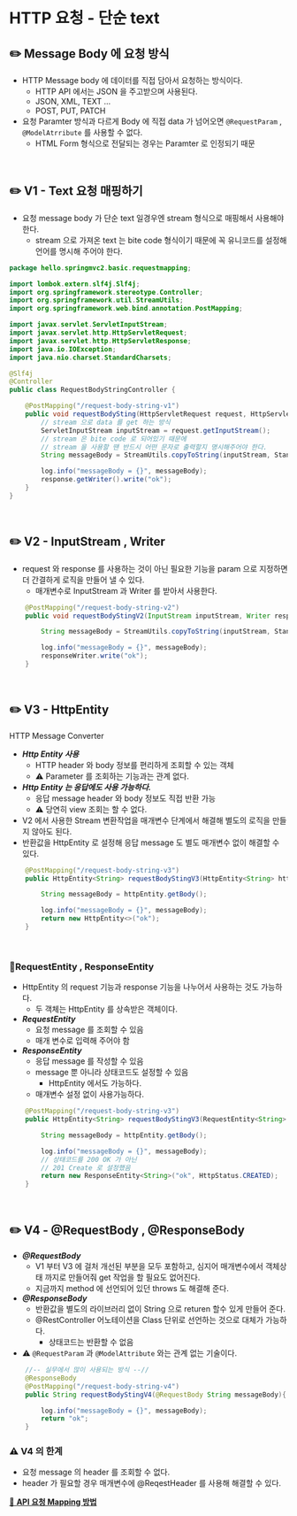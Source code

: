 # HTTP 요청 - 단순 text

## ✏️ Message Body 에 요청 방식

- HTTP Message body 에 데이터를 직접 담아서 요청하는 방식이다.
    - HTTP API 에서는 JSON 을 주고받으며 사용된다.
    - JSON, XML, TEXT …
    - POST, PUT, PATCH
- 요청 Paramter 방식과 다르게 Body 에 직접 data 가 넘어오면
`@RequestParam` , `@ModelAtrribute` 를 사용할 수 없다.
    - HTML Form 형식으로 전달되는 경우는 Paramter 로 인정되기 때문

<br>

## ✏️ V1 - Text 요청 매핑하기

- 요청 message body 가 단순 text 일경우엔 stream 형식으로 매핑해서 사용해야 한다.
    - stream 으로 가져온 text 는 bite code 형식이기 때문에 꼭 유니코드를 설정해 언어를 명시해 주어야 한다.

```java
package hello.springmvc2.basic.requestmapping;

import lombok.extern.slf4j.Slf4j;
import org.springframework.stereotype.Controller;
import org.springframework.util.StreamUtils;
import org.springframework.web.bind.annotation.PostMapping;

import javax.servlet.ServletInputStream;
import javax.servlet.http.HttpServletRequest;
import javax.servlet.http.HttpServletResponse;
import java.io.IOException;
import java.nio.charset.StandardCharsets;

@Slf4j
@Controller
public class RequestBodyStringController {

    @PostMapping("/request-body-string-v1")
    public void requestBodySting(HttpServletRequest request, HttpServletResponse response) throws IOException {
        // stream 으로 data 를 get 하는 방식
        ServletInputStream inputStream = request.getInputStream();
        // stream 은 bite code 로 되어있기 때문에
        // stream 을 사용할 땐 반드시 어떤 문자로 출력할지 명시해주어야 한다.
        String messageBody = StreamUtils.copyToString(inputStream, StandardCharsets.UTF_8);

        log.info("messageBody = {}", messageBody);
        response.getWriter().write("ok");
    }
}
```

<br>

## ✏️ V2 - InputStream , Writer

- request 와 response 를 사용하는 것이 아닌 필요한 기능을 param 으로 지정하면 더 간결하게 로직을 만들어 낼 수 있다.
    - 매개변수로 InputStream 과 Writer 를 받아서 사용한다.

```java
    @PostMapping("/request-body-string-v2")
    public void requestBodyStingV2(InputStream inputStream, Writer responseWriter) throws IOException {

        String messageBody = StreamUtils.copyToString(inputStream, StandardCharsets.UTF_8);

        log.info("messageBody = {}", messageBody);
        responseWriter.write("ok");
    }
```

<br>

## ✏️ V3 - HttpEntity
HTTP Message Converter

- ***Http Entity 사용***
    - HTTP header 와 body 정보를 편리하게 조회할 수 있는 객체
    - ⚠️ Parameter 를 조회하는 기능과는 관계 없다.
- ***Http Entity 는 응답에도 사용 가능하다.***
    - 응답 message header 와 body 정보도 직접 반환 가능
    - ⚠️ 당연히 view 조회는 할 수 없다.
- V2 에서 사용한 Stream 변환작업을 매개변수 단계에서 해결해 별도의 로직을 만들지 않아도 된다.
- 반환값을 HttpEntity 로 설정해 응답 message 도 별도 매개변수 없이 해결할 수 있다.

```java
    @PostMapping("/request-body-string-v3")
    public HttpEntity<String> requestBodyStingV3(HttpEntity<String> httpEntity) throws IOException {

        String messageBody = httpEntity.getBody();

        log.info("messageBody = {}", messageBody);
        return new HttpEntity<>("ok");
    }
```

<br>

### 📍RequestEntity , ResponseEntity

- HttpEntity 의 request 기능과 response 기능을 나누어서 사용하는 것도 가능하다.
    - 두 객체는 HttpEntity 를 상속받은 객체이다.
- ***RequestEntity***
    - 요청 message 를 조회할 수 있음
    - 매개 변수로 입력해 주어야 함
- ***ResponseEntity***
    - 응답 message 를 작성할 수 있음
    - message 뿐 아니라 상태코드도 설정할 수 있음
        - HttpEntity 에서도 가능하다.
    - 매개변수 설정 없이 사용가능하다.

```java
    @PostMapping("/request-body-string-v3")
    public HttpEntity<String> requestBodyStingV3(RequestEntity<String> httpEntity) throws IOException {

        String messageBody = httpEntity.getBody();

        log.info("messageBody = {}", messageBody);
        // 상태코드를 200 OK 가 아닌
        // 201 Create 로 설정했음
        return new ResponseEntity<String>("ok", HttpStatus.CREATED);
    }
```

<br>

## ✏️ V4 - @RequestBody , @ResponseBody

- ***@RequestBody***
    - V1 부터 V3 에 걸처 개선된 부분을 모두 포함하고,
    심지어 매개변수에서 객체상태 까지로 만들어줘 get 작업을 할 필요도 없어진다.
    - 지금까지 method 에 선언되어 있던 throws 도 해결해 준다.
- ***@ResponseBody***
    - 반환값을 별도의 라이브러리 없이 String 으로 returen 할수 있게 만들어 준다.
    - @RestController 어노테이션을 Class 단위로 선언하는 것으로 대체가 가능하다.
        - 상태코드는 반환할 수 없음
- ⚠️ `@RequestParam` 과 `@ModelAttribute` 와는 관계 없는 기술이다.

```java
    //-- 실무에서 많이 사용되는 방식 --//
    @ResponseBody
    @PostMapping("/request-body-string-v4")
    public String requestBodyStingV4(@RequestBody String messageBody){

        log.info("messageBody = {}", messageBody);
        return "ok";
    }
```

### ⚠️ V4 의 한계

- 요청 message 의 header 를 조회할 수 없다.
- header 가 필요할 경우 매개변수에 @ReqestHeader 를 사용해 해결할 수 있다.

[🔗 **API 요청 Mapping 방법**](https://github.com/choideakook/TIL/blob/main/Spring/8%20Spring%20MVC%20핵심기술/8%20Spring%20MVC%20기본%20기능/230217%202%20HTTP%20요청.md)